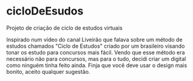 # cicloDeEsudos
Projeto de criação de ciclo de estudos virtuais 

Inspirado num vídeo do canal Liveirão que falava sobre um método de estudos chamados "Ciclo de Estudos" 
criado por um brasileiro visando tonar os estudo para concursos
mais fácil. Vendo que esse método era necessário não para concursos, mas para o tudo, decidi criar um digital 
como ninguém tinha feito ainda. 
Finja que você deve usar o design mais bonito, aceito qualquer sugestão.
